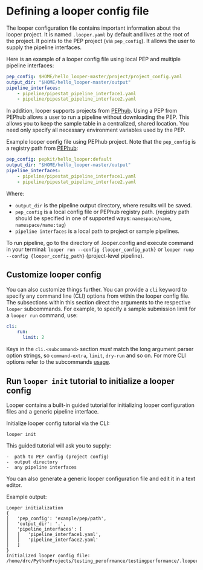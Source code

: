 

# Defining a looper config file

The looper configuration file contains important information about the looper project. It is named `.looper.yaml` by default and lives at the root of the project. 
It points to the PEP project (via `pep_config`). It allows the user to supply the pipeline interfaces.

Here is an example of a looper config file using local PEP and multiple pipeline interfaces:

```yaml
pep_config: $HOME/hello_looper-master/project/project_config.yaml
output_dir: "$HOME/hello_looper-master/output"
pipeline_interfaces:
    - pipeline/pipestat_pipeline_interface1.yaml
    - pipeline/pipestat_pipeline_interface2.yaml
```

In addition, looper supports projects from [PEPhub](https://pephub.databio.org/). 
Using a PEP from PEPhub allows a user to run a pipeline without downloading the PEP. This allows you to keep the sample table in a centralized, shared location. You need only specify all necessary
environment variables used by the PEP.

Example looper config file using PEPhub project. Note that the `pep_config` is a registry path from [PEPhub](https://pephub.databio.org/pepkit/hello_looper?tag=default):

```yaml
pep_config: pepkit/hello_looper:default
output_dir: "$HOME/hello_looper-master/output"
pipeline_interfaces:
    - pipeline/pipestat_pipeline_interface1.yaml
    - pipeline/pipestat_pipeline_interface2.yaml
```

Where:

- `output_dir` is the pipeline output directory, where results will be saved.
- `pep_config` is a local config file or PEPhub registry path. (registry path should be specified in
one of supported ways: `namespace/name`, `namespace/name:tag`)
- `pipeline interfaces` is a local path to project or sample pipelines.

To run pipeline, go to the directory of .looper.config and execute command in your terminal:
`looper run --config {looper_config_path}` or `looper runp --config {looper_config_path}` (project-level pipeline).



## Customize looper config

You can also customize things further. You can provide a `cli` keyword to specify any command line (CLI) options from within the looper config file. The subsections within this section direct the arguments to the respective `looper` subcommands. For example, to specify a sample submission limit for a `looper run` command, use:

```yaml
cli:
    run:
      limit: 2
```

Keys in the `cli.<subcommand>` section *must* match the long argument parser option strings, so `command-extra`, `limit`, `dry-run` and so on. For more CLI options refer to the subcommands [usage](usage.md).




## Run `looper init` tutorial to initialize a looper config

Looper contains a built-in guided tutorial for initializing looper configuration files and a generic pipeline interface.

Initialize looper config tutorial via the CLI:

```shell
looper init
```

This guided tutorial will ask you to supply:

    -  path to PEP config (project config)
    -  output directory 
    -  any pipeline interfaces

You can also generate a generic looper configuration file and edit it in a text editor.

Example output:

```shell
Looper initialization 
{
│   'pep_config': 'example/pep/path',
│   'output_dir': '.',
│   'pipeline_interfaces': [
│   │   'pipeline_interface1.yaml',
│   │   'pipeline_interface2.yaml'
│   ]
}
Initialized looper config file: /home/drc/PythonProjects/testing_perofrmance/testingperformance/.looper.yaml

```

